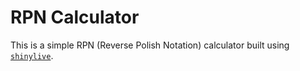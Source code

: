 # RPN Calculator

This is a simple RPN (Reverse Polish Notation) calculator built using [`shinylive`](https://posit-dev.github.io/r-shinylive).
